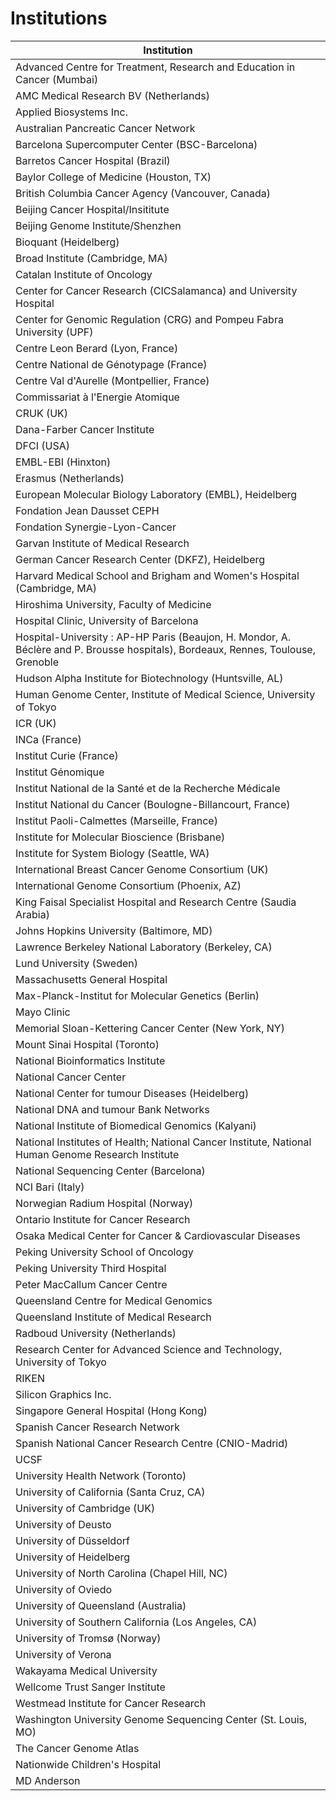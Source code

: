 # Institutions

| **Institution** |
| ---- |
| Advanced Centre for Treatment, Research and Education in Cancer (Mumbai) |
| AMC Medical Research BV (Netherlands) |
| Applied Biosystems Inc. |
| Australian Pancreatic Cancer Network |
| Barcelona Supercomputer Center (BSC-Barcelona) |
| Barretos Cancer Hospital (Brazil) |
| Baylor College of Medicine (Houston, TX) |
| British Columbia Cancer Agency (Vancouver, Canada) |
| Beijing Cancer Hospital/Insititute |
| Beijing Genome Institute/Shenzhen |
| Bioquant (Heidelberg) |
| Broad Institute (Cambridge, MA) |
| Catalan Institute of Oncology |
| Center for Cancer Research (CICSalamanca) and University Hospital |
| Center for Genomic Regulation (CRG) and Pompeu Fabra University (UPF) |
| Centre Leon Berard (Lyon, France) |
| Centre National de Génotypage (France) |
| Centre Val d'Aurelle (Montpellier, France) |
| Commissariat à l'Energie Atomique |
| CRUK (UK) |
| Dana-Farber Cancer Institute |
| DFCI (USA) |
| EMBL-EBI (Hinxton) |
| Erasmus (Netherlands) |
| European Molecular Biology Laboratory (EMBL), Heidelberg |
| Fondation Jean Dausset CEPH |
| Fondation Synergie-Lyon-Cancer |
| Garvan Institute of Medical Research |
| German Cancer Research Center (DKFZ), Heidelberg |
| Harvard Medical School and Brigham and Women's Hospital (Cambridge, MA) |
| Hiroshima University, Faculty of Medicine |
| Hospital Clinic, University of Barcelona |
| Hospital-University : AP-HP Paris (Beaujon, H. Mondor, A. Béclère and P. Brousse hospitals), Bordeaux, Rennes, Toulouse, Grenoble |
| Hudson Alpha Institute for Biotechnology (Huntsville, AL) |
| Human Genome Center, Institute of Medical Science, University of Tokyo |
| ICR (UK) |
| INCa (France) |
| Institut Curie (France) |
| Institut Génomique |
| Institut National de la Santé et de la Recherche Médicale |
| Institut National du Cancer (Boulogne-Billancourt, France) |
| Institut Paoli-Calmettes (Marseille, France) |
| Institute for Molecular Bioscience (Brisbane) |
| Institute for System Biology (Seattle, WA) |
| International Breast Cancer Genome Consortium (UK) |
| International Genome Consortium (Phoenix, AZ) |
| King Faisal Specialist Hospital and Research Centre (Saudia Arabia) |
| Johns Hopkins University (Baltimore, MD) |
| Lawrence Berkeley National Laboratory (Berkeley, CA) |
| Lund University (Sweden) |
| Massachusetts General Hospital |
| Max-Planck-Institut for Molecular Genetics (Berlin) |
| Mayo Clinic |
| Memorial Sloan-Kettering Cancer Center (New York, NY) |
| Mount Sinai Hospital (Toronto) |
| National Bioinformatics Institute |
| National Cancer Center |
| National Center for tumour Diseases (Heidelberg) |
| National DNA and tumour Bank Networks |
| National Institute of Biomedical Genomics (Kalyani) |
| National Institutes of Health; National Cancer Institute, National Human Genome Research Institute |
| National Sequencing Center (Barcelona) |
| NCI Bari (Italy) |
| Norwegian Radium Hospital (Norway) |
| Ontario Institute for Cancer Research |
| Osaka Medical Center for Cancer & Cardiovascular Diseases |
| Peking University School of Oncology |
| Peking University Third Hospital |
| Peter MacCallum Cancer Centre |
| Queensland Centre for Medical Genomics |
| Queensland Institute of Medical Research |
| Radboud University (Netherlands) |
| Research Center for Advanced Science and Technology, University of Tokyo |
| RIKEN |
| Silicon Graphics Inc. |
| Singapore General Hospital (Hong Kong) |
| Spanish Cancer Research Network |
| Spanish National Cancer Research Centre (CNIO-Madrid) |
| UCSF |
| University Health Network (Toronto) |
| University of California (Santa Cruz, CA) |
| University of Cambridge (UK) |
| University of Deusto |
| University of Düsseldorf |
| University of Heidelberg |
| University of North Carolina (Chapel Hill, NC) |
| University of Oviedo |
| University of Queensland (Australia) |
| University of Southern California (Los Angeles, CA) |
| University of Tromsø (Norway) |
| University of Verona |
| Wakayama Medical University |
| Wellcome Trust Sanger Institute |
| Westmead Institute for Cancer Research |
| Washington University Genome Sequencing Center (St. Louis, MO) |
| The Cancer Genome Atlas |
| Nationwide Children's Hospital |
| MD Anderson |